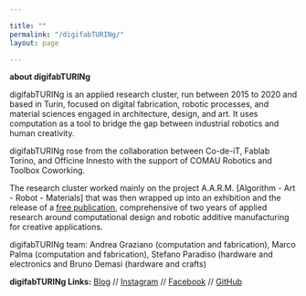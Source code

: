 ```yaml
---

title: ""
permalink: "/digifabTURINg/"
layout: page

---
```

**about digifabTURINg**

digifabTURINg is an applied research cluster, run between 2015 to 2020 and based in Turin, focused on digital fabrication, robotic processes, and material sciences engaged in architecture, design, and art. It uses computation as a tool to bridge the gap between industrial robotics and human creativity.

digifabTURINg rose from the collaboration between Co-de-iT, Fablab Torino, and Officine Innesto with the support of COMAU Robotics and Toolbox Coworking.

The research cluster worked mainly on the project A.A.R.M. [Algorithm - Art - Robot - Materials] that was then wrapped up into an exhibition and the release of a [free publication](https://drive.google.com/open?id=15V0hPfR2cLzz3adFnAn7P6niRR554pb-), comprehensive of two years of applied research around computational design and robotic additive manufacturing for creative applications.

digifabTURINg team: Andrea Graziano (computation and fabrication), Marco Palma (computation and fabrication), Stefano Paradiso (hardware and electronics and Bruno Demasi (hardware and crafts)

**digifabTURINg Links:** [Blog](https://digifabturing.tumblr.com) // [Instagram](https://www.instagram.com/digifabturing) // [Facebook](https://www.facebook.com/digifabturing) // [GitHub](https://github.com/Digifabturing)
